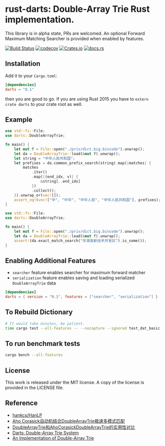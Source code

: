 # rust-darts: Double-Array Trie Rust implementation.

This library is in alpha state, PRs are welcomed. An optional Forward Maximum Matching Searcher is provided when enabled by features.

[![Build Status](https://travis-ci.org/andelf/rust-darts.svg?branch=master)](https://travis-ci.org/andelf/rust-darts)
[![codecov](https://codecov.io/gh/andelf/rust-darts/branch/master/graph/badge.svg)](https://codecov.io/gh/andelf/rust-darts)
[![Crates.io](https://img.shields.io/crates/v/darts.svg)](https://crates.io/crates/darts)
[![docs.rs](https://docs.rs/darts/badge.svg)](https://docs.rs/darts/)

## Installation

Add it to your `Cargo.toml`:

 ```toml
 [dependencies]
 darts = "0.1"
 ```

then you are good to go. If you are using Rust 2015 you have to `extern crate darts` to your crate root as well.

## Example

```rust
use std::fs::File;
use darts::DoubleArrayTrie;

fn main() {
    let mut f = File::open("./priv/dict.big.bincode").unwrap();
    let da = DoubleArrayTrie::load(&mut f).unwrap();
    let string = "中华人民共和国";
    let prefixes = da.common_prefix_search(string).map(|matches| {
        matches
            .iter()
            .map(|(end_idx, v)| {
                &string[..end_idx]
            })
            .collect();
    }).unwrap_or(vec![]);
    assert_eq!(vec!["中", "中华", "中华人民", "中华人民共和国"], prefixes);
}
```

```rust
use std::fs::File;
use darts::DoubleArrayTrie;

fn main() {
    let mut f = File::open("./priv/dict.big.bincode").unwrap();
    let da = DoubleArrayTrie::load(&mut f).unwrap();
    assert!(da.exact_match_search("东湖高新技术开发区").is_some());
}
```

## Enabling Additional Features

* `searcher` feature enables searcher for maximum forward matcher
* `serialization` feature enables saving and loading serialized `DoubleArrayTrie` data

```toml
[dependencies]
darts = { version = "0.1", features = ["searcher", "serialization"] }
```

## To Rebuild Dictionary

```bash
# It would take minutes, be patient.
time cargo test --all-features -- --nocapture --ignored test_dat_basic
```

## To run benchmark tests
```bash
cargo bench --all-features
```

## License

This work is released under the MIT license. A copy of the license is provided in the LICENSE file.

## Reference

- [hankcs/HanLP](https://github.com/hankcs/HanLP)
- [Aho Corasick自动机结合DoubleArrayTrie极速多模式匹配](http://www.hankcs.com/program/algorithm/aho-corasick-double-array-trie.html)
- [DoubleArrayTrie和AhoCorasickDoubleArrayTrie的实用性对比](http://www.hankcs.com/program/algorithm/double-array-trie-vs-aho-corasick-double-array-trie.html)
- [Darts: Double-Array Trie System](http://chasen.org/~taku/software/darts/)
- [An Implementation of Double-Array Trie](https://linux.thai.net/~thep/datrie/datrie.html)
